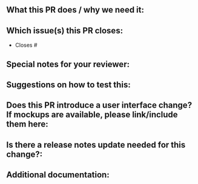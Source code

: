 ## What this PR does / why we need it:

## Which issue(s) this PR closes:

- Closes #

## Special notes for your reviewer:

## Suggestions on how to test this:

## Does this PR introduce a user interface change? If mockups are available, please link/include them here:

## Is there a release notes update needed for this change?:

## Additional documentation: